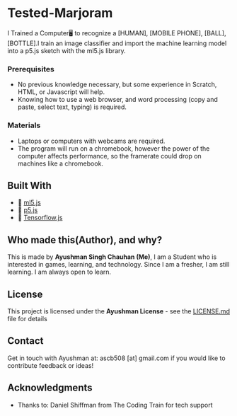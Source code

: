 # Tested-Marjoram
I Trained a Computer🖥️ to recognize a [HUMAN], [MOBILE PHONE], [BALL], [BOTTLE].I train an image classifier and import the machine learning model into a p5.js sketch with the ml5.js library. 

### Prerequisites

* No previous knowledge necessary, but some experience in Scratch, HTML, or Javascript will help.
* Knowing how to use a web browser, and word processing (copy and paste, select text, typing) is required.

### Materials

* Laptops or computers with webcams are required. 
* The program will run on a chromebook, however the power of the computer affects performance, so the framerate could drop on machines like a chromebook.


## Built With

* 🔗 [ml5.js](https://ml5js.org/)
* 🔗 [p5.js](https://p5js.org)
* 🔗 [Tensorflow.js](https://www.tensorflow.org/js)


## Who made this(Author), and why?
This is made by **Ayushman Singh Chauhan (Me)**, I am a Student who is interested in games, learning, and technology. Since I am a fresher, I am still learning. I am always open to learn.


## License

This project is licensed under the **Ayushman License** - see the [LICENSE.md](LICENSE.md) file for details

## Contact
Get in touch with Ayushman at: ascb508 [at] gmail.com if you would like to contribute feedback or ideas!


## Acknowledgments

* Thanks to: Daniel Shiffman from The Coding Train for tech support 

